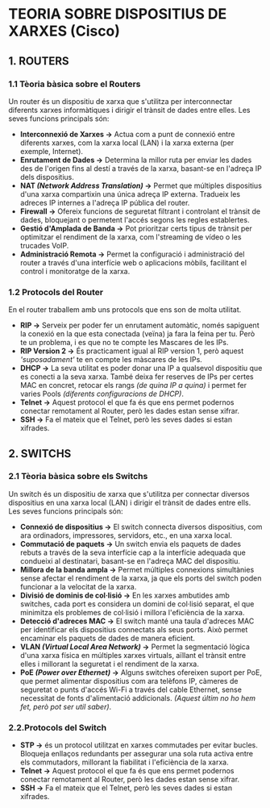 # TEORIA SOBRE DISPOSITIUS DE XARXES (Cisco)
## 1. ROUTERS
### 1.1 Tèoria bàsica sobre el Routers
Un router és un dispositiu de xarxa que s'utilitza per interconnectar diferents xarxes informàtiques i dirigir el trànsit de dades entre elles. Les seves funcions principals són:
- **Interconnexió de Xarxes ->** Actua com a punt de connexió entre diferents xarxes, com la xarxa local (LAN) i la xarxa externa (per exemple, Internet).
- **Enrutament de Dades ->** Determina la millor ruta per enviar les dades des de l'origen fins al destí a través de la xarxa, basant-se en l'adreça IP dels dispositius.
- **NAT _(Network Address Translation)_ ->** Permet que múltiples dispositius d'una xarxa compartixin una única adreça IP externa. Tradueix les adreces IP internes a l'adreça IP pública del router.
- **Firewall ->** Ofereix funcions de seguretat filtrant i controlant el trànsit de dades, bloquejant o permetent l'accés segons les regles establertes.
- **Gestió d'Amplada de Banda ->** Pot prioritzar certs tipus de trànsit per optimitzar el rendiment de la xarxa, com l'streaming de vídeo o les trucades VoIP.
- **Administració Remota ->** Permet la configuració i administració del router a través d'una interfície web o aplicacions mòbils, facilitant el control i monitoratge de la xarxa.

### 1.2 Protocols del Router
En el router traballem amb uns protocols que ens son de molta utilitat.
- **RIP ->** Serveix per poder fer un enrutament automàtic, només sapiguent la conexió en la que esta conectada (veïna) ja fara la feina per tu. Però te un problema, i es que no te compte les Mascares de les IPs.
- **RIP Version 2 ->** És practicament igual al RIP version 1, però aquest *'suposadament'* te en compte les màscares de les IPs. 
- **DHCP ->** La seva utilitat es poder donar una IP a qualsevol dispositiu que es conecti a la seva xarxa. També deixa fer reserves de IPs per certes MAC en concret, retocar els rangs *(de quina IP a quina)* i permet fer varies Pools *(diferents configuracions de DHCP)*.
- **Telnet ->** Aquest protocol el que fa és que ens permet podernos conectar remotament al Router, però les dades estan sense xifrar.
- **SSH ->** Fa el mateix que el Telnet, però les seves dades si estan xifrades.

## 2. SWITCHS
### 2.1 Tèoria bàsica sobre els Switchs
Un switch és un dispositiu de xarxa que s'utilitza per connectar diversos dispositius en una xarxa local (LAN) i dirigir el trànsit de dades entre ells. Les seves funcions principals són:
- **Connexió de dispositius ->** El switch connecta diversos dispositius, com ara ordinadors, impressores, servidors, etc., en una xarxa local.
- **Commutació de paquets ->** Un switch envia els paquets de dades rebuts a través de la seva interfície cap a la interfície adequada que condueixi al destinatari, basant-se en l'adreça MAC del dispositiu.
- **Millora de la banda ampla ->** Permet múltiples connexions simultànies sense afectar el rendiment de la xarxa, ja que els ports del switch poden funcionar a la velocitat de la xarxa.
- **Divisió de dominis de col·lisió ->** En les xarxes ambutides amb switches, cada port es considera un domini de col·lisió separat, el que minimitza els problemes de col·lisió i millora l'eficiència de la xarxa.
- **Detecció d'adreces MAC ->** El switch manté una taula d'adreces MAC per identificar els dispositius connectats als seus ports. Això permet encaminar els paquets de dades de manera eficient.
- **VLAN *(Virtual Local Area Network)* ->** Permet la segmentació lògica d'una xarxa física en múltiples xarxes virtuals, aïllant el trànsit entre elles i millorant la seguretat i el rendiment de la xarxa.
- **PoE *(Power over Ethernet)* ->** Alguns switches ofereixen suport per PoE, que permet alimentar dispositius com ara telèfons IP, càmeres de seguretat o punts d'accés Wi-Fi a través del cable Ethernet, sense necessitat de fonts d'alimentació addicionals. *(Aquest últim no ho hem fet, però pot ser util saber)*.

### 2.2.Protocols del Switch
- **STP ->** és un protocol utilitzat en xarxes commutades per evitar bucles. Bloqueja enllaços redundants per assegurar una sola ruta activa entre els commutadors, millorant la fiabilitat i l'eficiència de la xarxa.
- **Telnet ->** Aquest protocol el que fa és que ens permet podernos conectar remotament al Router, però les dades estan sense xifrar.
- **SSH ->** Fa el mateix que el Telnet, però les seves dades si estan xifrades.

